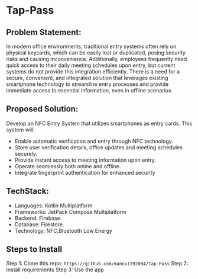 # Tap-Pass
## Problem Statement:
In modern office environments, traditional entry systems often rely on physical keycards, which can be easily lost or duplicated, posing security risks and causing inconvenience. 
Additionally, employees frequently need quick access to their daily meeting schedules upon entry, but current systems do not
provide this integration efficiently. There is a need for a secure, convenient, and integrated solution that leverages existing smartphone technology to streamline entry processes and provide immediate access to essential information, even in
offline scenarios

## Proposed Solution:
Develop an NFC Entry System that utilizes smartphones as entry cards.
This system will:
- Enable automatic verification and entry through NFC technology.
- Store user verification details, office updates and meeting schedules securely.
- Provide instant access to meeting information upon entry.
- Operate seamlessly both online and offline.
- Integrate fingerprint authentication for enhanced security

## TechStack:
- Languages: Kotlin Multiplatform
- Frameworks: JetPack Compose Multiplatform
- Backend: Firebase
- Database: Firestore.
- Technology: NFC,Bluetooth Low Energy

## Steps to Install
Step 1: Clone this repo:
`https://github.com/mannu1392004/Tap-Pass`
Step 2: Install requirements
Step 3: Use the app
